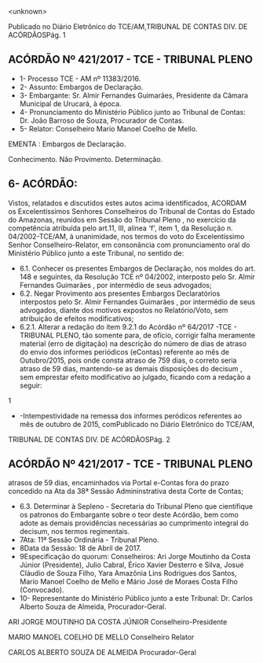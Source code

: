 &lt;unknown&gt;

Publicado  no  Diário Eletrônico do TCE/AM,TRIBUNAL DE CONTAS DIV. DE  ACÓRDÃOSPág. 1

## ACÓRDÃO Nº 421/2017 - TCE - TRIBUNAL PLENO

- 1- Processo TCE - AM nº 11383/2016.
- 2- Assunto: Embargos de Declaração.
- 3- Embargante: Sr.  Almir  Fernandes  Guimarães,  Presidente  da  Câmara  Municipal  de Urucará, à época.
- 4- Pronunciamento  do  Ministério  Público  junto  ao  Tribunal  de  Contas: Dr.  João Barroso de Souza, Procurador de Contas.
- 5- Relator: Conselheiro Mario Manoel Coelho de Mello.

EMENTA : Embargos de Declaração.

Conhecimento. Não Provimento. Determinação.

## 6- ACÓRDÃO:

Vistos, relatados e discutidos estes autos acima identificados, ACORDAM os Excelentíssimos Senhores Conselheiros do Tribunal de Contas do Estado do Amazonas, reunidos  em  Sessão  do Tribunal  Pleno ,  no  exercício  da  competência  atribuída  pelo art.11,  III,  alínea  'f',  item  1,  da  Resolução  n.  04/2002-TCE/AM, à  unanimidade, nos termos  do  voto  do  Excelentíssimo  Senhor  Conselheiro-Relator, em consonância com pronunciamento oral do Ministério Público junto a este Tribunal, no sentido de:

- 6.1. Conhecer os  presentes  Embargos  de  Declaração,  nos moldes  do  art. 148  e  seguintes,  da  Resolução  TCE  nº  04/2002,  interposto  pelo Sr. Almir Fernandes Guimarães , por intermédio de seus advogados;
- 6.2. Negar Provimento aos  presentes  Embargos Declaratórios  interpostos pelo Sr. Almir Fernandes Guimarães , por intermédio de seus advogados, diante dos motivos expostos no Relatório/Voto, sem atribuição de efeitos modificativos;
- 6.2.1. Alterar a redação do item 9.2.1 do Acórdão nº 64/2017 -TCE  -  TRIBUNAL  PLENO,  tão  somente  para,  de ofício, corrigir falha meramente  material (erro de digitação) na descrição do número de dias de atraso do envio  dos  informes  periódicos  (eContas) referente  ao mês de Outubro/2015, pois onde consta atraso de 759 dias, o correto seria atraso de 59 dias, mantendo-se as demais disposições do decisum , sem emprestar efeito modificativo  ao  julgado,  ficando  com  a  redação  a seguir:

1

- -Intempestividade na remessa dos informes peródicos referentes ao mês de outubro de 2015, comPublicado  no  Diário Eletrônico do TCE/AM,

TRIBUNAL DE CONTAS DIV. DE  ACÓRDÃOSPág. 2

## ACÓRDÃO Nº 421/2017 - TCE - TRIBUNAL PLENO

atrasos de 59 dias, encaminhados via Portal e-Contas fora do  prazo  concedido  na Ata da 38ª Sessão Admininstrativa desta Corte de Contas;

- 6.3. Determinar à Sepleno - Secretaria do Tribunal Pleno que cientifique os  patronos  do  Embargante sobre  o  teor  deste  Acórdão,  bem  como adote  as  demais  providências  necessárias  ao cumprimento  integral  do decisum, nos termos regimentais.
- 7Ata: 11ª Sessão Ordinária - Tribunal Pleno.
- 8Data da Sessão: 18 de Abril de 2017.
- 9Especificação  do  quorum: Conselheiros: Ari Jorge  Moutinho  da  Costa  Júnior (Presidente),  Julio  Cabral,  Érico  Xavier  Desterro  e  Silva,  Josué  Cláudio  de  Souza Filho,  Yara Amazônia Lins Rodrigues dos Santos, Mario  Manoel Coelho de  Mello e Mário José de Moraes Costa Filho (Convocado).
- 10-  Representante  do  Ministério  Público  junto  a  este Tribunal: Dr. Carlos  Alberto Souza de Almeida, Procurador-Geral.

ARI JORGE MOUTINHO DA COSTA JÚNIOR Conselheiro-Presidente

MARIO MANOEL COELHO DE MELLO Conselheiro Relator

CARLOS ALBERTO SOUZA DE ALMEIDA Procurador-Geral
